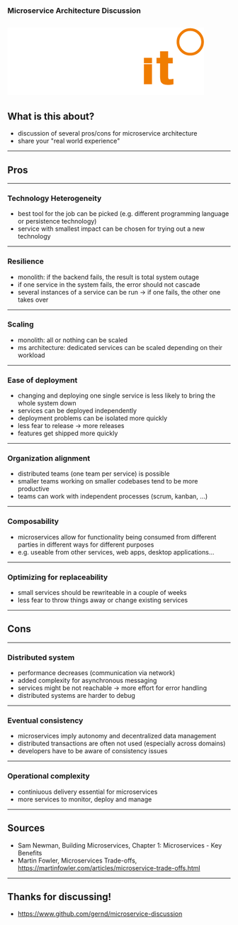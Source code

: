 ### Microservice Architecture Discussion
![Logo](jambit_logo.png)
---
## What is this about?
- discussion of several pros/cons for microservice architecture
- share your "real world experience" 
---
## Pros
---
### Technology Heterogeneity
- best tool for the job can be picked (e.g. different programming language or persistence
  technology)
- service with smallest impact can be chosen for trying out a new technology
---
### Resilience
- monolith: if the backend fails, the result is total system outage
- if one service in the system fails, the error should not cascade
- several instances of a service can be run -> if one fails, the other one takes over
---
### Scaling
- monolith: all or nothing can be scaled
- ms architecture: dedicated services can be scaled depending on their workload
---
### Ease of deployment
- changing and deploying one single service is less likely to bring the whole system down
- services can be deployed independently
- deployment problems can be isolated more quickly
- less fear to release -> more releases
- features get shipped more quickly
---
### Organization alignment
- distributed teams (one team per service) is possible
- smaller teams working on smaller codebases tend to be more productive
- teams can work with independent processes (scrum, kanban, ...)
--- 
### Composability
- microservices allow for functionality being consumed from different parties in different ways for different purposes
- e.g. useable from other services, web apps, desktop applications…
--- 
### Optimizing for replaceability
- small services should be rewriteable in a couple of weeks
- less fear to throw things away or change existing services
---
## Cons
---
### Distributed system
- performance decreases (communication via network)
- added complexity for asynchronous messaging
- services might be not reachable -> more effort for error handling
- distributed systems are harder to debug
---
### Eventual consistency
- microservices imply autonomy and decentralized data management
- distributed transactions are often not used (especially across domains)
- developers have to be aware of consistency issues
---
### Operational complexity
- continiuous delivery essential for microservices
- more services to monitor, deploy and manage
---
## Sources 
- Sam Newman, Building Microservices, Chapter 1: Microservices - Key Benefits
- Martin Fowler, Microservices Trade-offs, https://martinfowler.com/articles/microservice-trade-offs.html
--- 
## Thanks for discussing!
- https://www.github.com/gernd/microservice-discussion
